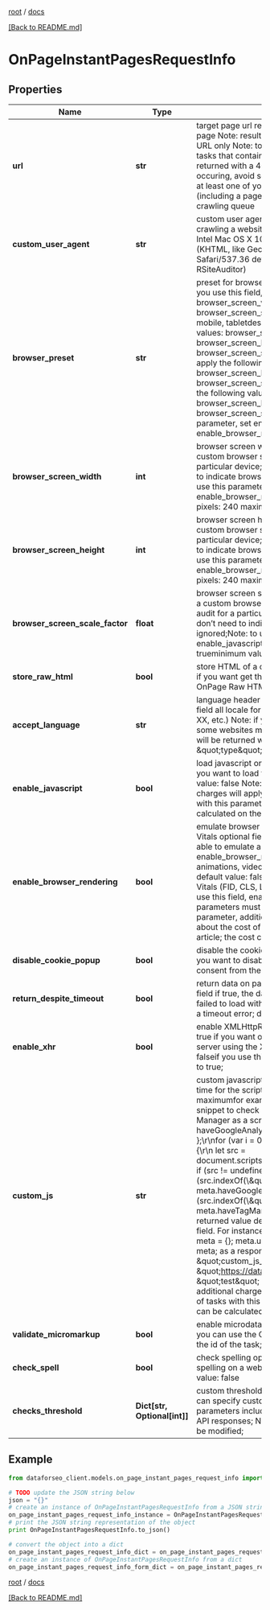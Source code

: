 [root](./../ "root") / [docs](./ "docs")

[[Back to README.md]](./../README.md "[Back to README.md]")

# OnPageInstantPagesRequestInfo

## Properties

Name | Type | Description | Notes
------------ | ------------- | ------------- | -------------
**url** | **str** | target page url required field absolute URL of the target page Note: results will be returned for the specified URL only Note: to prevent denial-of-service events, tasks that contain a duplicate crawl host will be returned with a 40501 error; to prevent this error from occuring, avoid setting tasks with the same domain if at least one of your previous tasks with this domain (including a page URL on the domain) is still in a crawling queue | [optional]
**custom_user_agent** | **str** | custom user agent optional field custom user agent for crawling a website example: Mozilla/5.0 (Macintosh; Intel Mac OS X 10_15_5) AppleWebKit/537.36 (KHTML, like Gecko) Chrome/83.0.4103.116 Safari/537.36  default value: Mozilla/5.0 (compatible; RSiteAuditor) | [optional]
**browser_preset** | **str** | preset for browser screen parameters optional field if you use this field, you don’t need to indicate browser_screen_width, browser_screen_height, browser_screen_scale_factorpossible values: desktop, mobile, tabletdesktop preset will apply the following values: browser_screen_width: 1920 browser_screen_height: 1080 browser_screen_scale_factor: 1 mobile preset will apply the following values: browser_screen_width: 390 browser_screen_height: 844 browser_screen_scale_factor: 3 tablet preset will apply the following values: browser_screen_width: 1024 browser_screen_height: 1366 browser_screen_scale_factor: 2 Note: to use this parameter, set enable_javascript or enable_browser_rendering to true | [optional]
**browser_screen_width** | **int** | browser screen width optional field you can set a custom browser screen width to perform audit for a particular device; if you use this field, you don’t need to indicate browser_preset as it will be ignored;Note: to use this parameter, set enable_javascript or enable_browser_rendering to trueminimum value, in pixels: 240 maximum value, in pixels: 9999 | [optional]
**browser_screen_height** | **int** | browser screen height optional field you can set a custom browser screen height to perform audit for a particular device; if you use this field, you don’t need to indicate browser_preset as it will be ignored;Note: to use this parameter, set enable_javascript or enable_browser_rendering to trueminimum value, in pixels: 240 maximum value, in pixels: 9999 | [optional]
**browser_screen_scale_factor** | **float** | browser screen scale factor optional field you can set a custom browser screen resolution ratio to perform audit for a particular device; if you use this field, you don’t need to indicate browser_preset as it will be ignored;Note: to use this parameter, set enable_javascript or enable_browser_rendering to trueminimum value: 0.5 maximum value: 3 | [optional]
**store_raw_html** | **bool** | store HTML of a crawled page optional field set to true if you want get the HTML of the page using the OnPage Raw HTML endpoint default value: false | [optional]
**accept_language** | **str** | language header for accessing the website optional field all locale formats are supported (xx, xx-XX, xxx-XX, etc.) Note: if you do not specify this parameter, some websites may deny access; in this case, pages will be returned with the \&quot;type\&quot;:\&quot;broken in the response array | [optional]
**enable_javascript** | **bool** | load javascript on a page optional field set to true if you want to load the scripts available on a page default value: false Note: if you use this parameter, additional charges will apply; learn more about the cost of tasks with this parameter in our help article; the cost can be calculated on the Pricing Page | [optional]
**enable_browser_rendering** | **bool** | emulate browser rendering to measure Core Web Vitals optional field by using this parameter you will be able to emulate a browser when loading a web page; enable_browser_rendering loads styles, images, fonts, animations, videos, and other resources on a page; default value: false set to true to obtain Core Web Vitals (FID, CLS, LCP) metrics in the response; if you use this field, enable_javascript, and load_resources parameters must be set to true Note: if you use this parameter, additional charges will apply; learn more about the cost of tasks with this parameter in our help article; the cost can be calculated on the Pricing Page | [optional]
**disable_cookie_popup** | **bool** | disable the cookie popup  optional field set to true if you want to disable the popup requesting cookie consent from the user; default value: false | [optional]
**return_despite_timeout** | **bool** | return data on pages despite the timeout error optional field if true, the data will be provided on pages that failed to load within 120 seconds and responded with a timeout error; default value: false | [optional]
**enable_xhr** | **bool** | enable XMLHttpRequest on a page optional field set to true if you want our crawler to request data from a web server using the XMLHttpRequest object default value: falseif you use this field, enable_javascript must be set to true; | [optional]
**custom_js** | **str** | custom javascript optional fieldNote that the execution time for the script you enter here should be 700 ms maximumfor example, you can use the following JS snippet to check if the website contains Google Tag Manager as a scr attribute: let meta &#x3D; { haveGoogleAnalytics: false, haveTagManager: false };\\r\\nfor (var i &#x3D; 0; i &lt; document.scripts.length; i++) {\\r\\n let src &#x3D; document.scripts[i].getAttribute(\\\&quot;src\\\&quot;);\\r\\n if (src !&#x3D; undefined) {\\r\\n if (src.indexOf(\\\&quot;analytics.js\\\&quot;) &gt;&#x3D; 0)\\r\\n      meta.haveGoogleAnalytics &#x3D; true;\\r\\n\\tif (src.indexOf(\\\&quot;gtm.js\\\&quot;) &gt;&#x3D; 0)\\r\\n      meta.haveTagManager &#x3D; true;\\r\\n  }\\r\\n}\\r\\nmeta;the returned value depends on what you specified in this field. For instance, if you specify the following script: meta &#x3D; {}; meta.url &#x3D; document.URL; meta.test &#x3D; &#39;test&#39;; meta; as a response you will receive the following data: \&quot;custom_js_response\&quot;: { \&quot;url\&quot;: \&quot;https://dataforseo.com/\&quot;, \&quot;test\&quot;: \&quot;test\&quot; } Note: if you use this parameter, additional charges will apply; learn more about the cost of tasks with this parameter in our help article; the cost can be calculated on the Pricing Page | [optional]
**validate_micromarkup** | **bool** | enable microdata validation optional field if set to true, you can use the OnPage API Microdata endpoint with the id of the task; default value: false | [optional]
**check_spell** | **bool** | check spelling optional field set to true to check spelling on a website using Hunspell library default value: false | [optional]
**checks_threshold** | **Dict[str, Optional[int]]** | custom threshold values for checks optional field you can specify custom threshold values for the parameters included in the checks array of OnPage API responses; Note: only integer threshold values can be modified; | [optional]

## Example

```python
from dataforseo_client.models.on_page_instant_pages_request_info import OnPageInstantPagesRequestInfo

# TODO update the JSON string below
json = "{}"
# create an instance of OnPageInstantPagesRequestInfo from a JSON string
on_page_instant_pages_request_info_instance = OnPageInstantPagesRequestInfo.from_json(json)
# print the JSON string representation of the object
print OnPageInstantPagesRequestInfo.to_json()

# convert the object into a dict
on_page_instant_pages_request_info_dict = on_page_instant_pages_request_info_instance.to_dict()
# create an instance of OnPageInstantPagesRequestInfo from a dict
on_page_instant_pages_request_info_form_dict = on_page_instant_pages_request_info.from_dict(on_page_instant_pages_request_info_dict)
```

  

[root](./../ "root") / [docs](./ "docs")

[[Back to README.md]](./../README.md "[Back to README.md]")